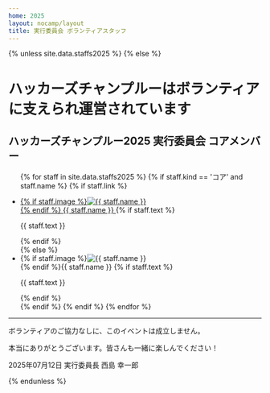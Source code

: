 ```yaml
---
home: 2025
layout: nocamp/layout
title: 実行委員会 ボランティアスタッフ
---
```


{% unless site.data.staffs2025 %}
{% else %}

# ハッカーズチャンプルーはボランティアに支えられ運営されています

## ハッカーズチャンプルー2025 実行委員会 コアメンバー

<ul class="staffs">

{% for staff in site.data.staffs2025 %}
  {% if staff.kind == 'コア' and staff.name %}
    {% if staff.link %}
      <li>
        <a href="{{ staff.link }}" target="_blank" rel="noopener">
          {% if staff.image %}<img src="{{ staff.image }}" alt="{{ staff.name }}"><br>{% endif %}
          {{ staff.name }}
        </a>
        {% if staff.text %}
          <p>{{ staff.text }}</p>
        {% endif %}
      </li>
    {% else %}
      <li>
        <span>{% if staff.image %}<img src="{{ staff.image }}" alt="{{ staff.name }}"><br>{% endif %}{{ staff.name }}</span>
        {% if staff.text %}
          <p>{{ staff.text }}</p>
        {% endif %}
      </li>
    {% endif %}
  {% endif %}
{% endfor %}

</ul>



--------------------------------------------------------------------------------

ボランティアのご協力なしに、このイベントは成立しません。

本当にありがとうございます。皆さんも一緒に楽しんでください！

2025年07月12日 実行委員長 西島 幸一郎

{% endunless %}
